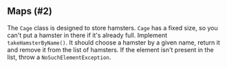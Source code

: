 ## Maps (#2)

The `Cage` class is designed to store hamsters. `Cage` has a fixed size, so you
can't put a hamster in there if it's already full. Implement
`takeHamsterByName()`. It should choose a hamster by a given name, return it
and remove it from the list of hamsters. If the element isn't present in the
list, throw a `NoSuchElementException`.